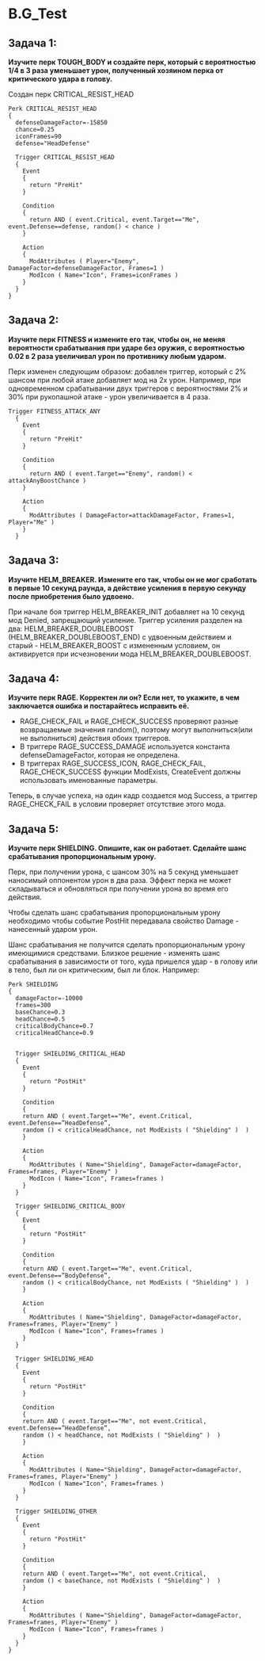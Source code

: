 # B.G_Test
## Задача 1:
**Изучите перк TOUGH_BODY и создайте перк, который с вероятностью
1/4 в 3 раза уменьшает урон, полученный хозяином перка от критического удара в голову.**

Создан перк CRITICAL_RESIST_HEAD
```
Perk CRITICAL_RESIST_HEAD
{
  defenseDamageFactor=-15850
  chance=0.25
  iconFrames=90
  defense="HeadDefense"

  Trigger CRITICAL_RESIST_HEAD
  {
    Event
    {
      return "PreHit"
    }
    
    Condition
    {
      return AND ( event.Critical, event.Target=="Me", event.Defense==defense, random() < chance )
    }
    
    Action
    {
      ModAttributes ( Player="Enemy", DamageFactor=defenseDamageFactor, Frames=1 )
      ModIcon ( Name="Icon", Frames=iconFrames )
    }
  }
}
```
## Задача 2:
**Изучите перк FITNESS и измените его так, чтобы он, не меняя вероятности срабатывания при ударе без оружия, с вероятностью 0.02 в 2 раза увеличивал урон по противнику любым ударом.**

Перк изменен следующим образом: добавлен триггер, который с 2% шансом при любой атаке добавляет мод на 2х урон. Например, при одновременном срабатывании двух триггеров с вероятностями 2% и 30% при рукопашной атаке - урон увеличивается в 4 раза.
```
Trigger FITNESS_ATTACK_ANY
  {
    Event
    {
      return "PreHit"
    }
    
    Condition
    {
      return AND ( event.Target=="Enemy", random() < attackAnyBoostChance )
    }
    
    Action
    {
      ModAttributes ( DamageFactor=attackDamageFactor, Frames=1, Player="Me" )
    }
  }
```
## Задача 3:
**Изучите HELM_BREAKER. Измените его так, чтобы он не мог сработать в первые
10 секунд раунда, а действие усиления в первую секунду после приобретения было
удвоено.**

При начале боя триггер HELM_BREAKER_INIT добавляет на 10 секунд мод Denied, запрещающий усиление.
Триггер усиления разделен на два: HELM_BREAKER_DOUBLEBOOST (HELM_BREAKER_DOUBLEBOOST_END) с удвоенным действием и старый - HELM_BREAKER_BOOST с измененным условием, он активируется при исчезновении мода HELM_BREAKER_DOUBLEBOOST.

## Задача 4:
**Изучите перк RAGE. Корректен ли он? Если нет, то укажите, в чем заключается ошибка и постарайтесь исправить её.**

- RAGE_CHECK_FAIL и RAGE_CHECK_SUCCESS проверяют разные возвращаемые значения random(), поэтому могут выполниться(или не выполниться) действия обоих триггеров. 
- В триггере RAGE_SUCCESS_DAMAGE используется константа defenseDamageFactor, которая не определена.
- В триггерах RAGE_SUCCESS_ICON, RAGE_CHECK_FAIL, RAGE_CHECK_SUCCESS функции ModExists, CreateEvent должны использовать именованные параметры.

Теперь, в случае успеха, на один кадр создается мод Success, а триггер RAGE_CHECK_FAIL в условии проверяет отсутствие этого мода.

## Задача 5:
**Изучите перк SHIELDING. Опишите, как он работает. Сделайте шанс срабатывания пропорциональным урону.**

Перк, при получении урона, с шансом 30% на 5 секунд уменьшает наносимый оппонентом урон в два раза. Эффект перка не может складываться и обновляться при получении урона во время его действия.

Чтобы сделать шанс срабатывания пропорциональным урону необходимо чтобы событие PostHit передавала свойство Damage - нанесенный ударом урон.

Шанс срабатывания не получится сделать пропорциональным урону имеющимися средствами. Близкое решение - изменять шанс срабатывания в зависимости от того, куда пришелся удар - в голову или в тело, был ли он критическим, был ли блок. 
Например:
```
Perk SHIELDING
{
  damageFactor=-10000
  frames=300
  baseChance=0.3
  headChance=0.5
  criticalBodyChance=0.7
  criticalHeadChance=0.9 


  Trigger SHIELDING_CRITICAL_HEAD
  {
    Event
    {
      return "PostHit"
    }
    
    Condition
    {
    return AND ( event.Target=="Me", event.Critical, event.Defense==”HeadDefense”,
    random () < criticalHeadChance, not ModExists ( "Shielding" )  )
    }
    
    Action
    {
      ModAttributes ( Name="Shielding", DamageFactor=damageFactor, Frames=frames, Player="Enemy" )
      ModIcon ( Name="Icon", Frames=frames )
    }
  }

  Trigger SHIELDING_CRITICAL_BODY
  {
    Event
    {
      return "PostHit"
    }
    
    Condition
    {
    return AND ( event.Target=="Me", event.Critical, event.Defense==”BodyDefense”,
    random () < criticalBodyChance, not ModExists ( "Shielding" )  )
    }
    
    Action
    {
      ModAttributes ( Name="Shielding", DamageFactor=damageFactor, Frames=frames, Player="Enemy" )
      ModIcon ( Name="Icon", Frames=frames )
    }
  }

  Trigger SHIELDING_HEAD
  {
    Event
    {
      return "PostHit"
    }
    
    Condition
    {
    return AND ( event.Target=="Me", not event.Critical, event.Defense==”HeadDefense”,
    random () < headChance, not ModExists ( "Shielding" )  )
    }
    
    Action
    {
      ModAttributes ( Name="Shielding", DamageFactor=damageFactor, Frames=frames, Player="Enemy" )
      ModIcon ( Name="Icon", Frames=frames )
    }
  }

  Trigger SHIELDING_OTHER
  {
    Event
    {
      return "PostHit"
    }
    
    Condition
    {
    return AND ( event.Target=="Me", not event.Critical,
    random () < baseChance, not ModExists ( "Shielding" )  )
    }
    
    Action
    {
      ModAttributes ( Name="Shielding", DamageFactor=damageFactor, Frames=frames, Player="Enemy" )
      ModIcon ( Name="Icon", Frames=frames )
    }
  }
}
```



